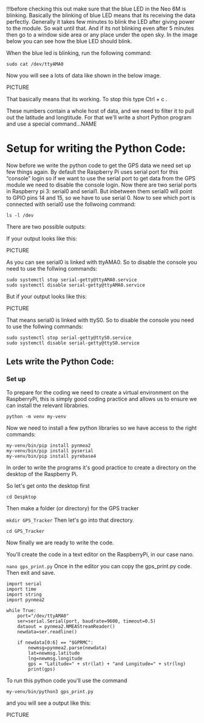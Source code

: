 
!!!before checking this out make sure that the blue LED in the Neo 6M is blinking. Basically the blinking of blue LED
means that its receiving the data perfectly. Generally it takes few minutes to blink the LED after giving power to the
module. So wait until that. And if its not blinking even after 5 minutes then go to a window side area or any place
under the open sky. In the image below you can see how the blue LED should blink.



When the blue led is blinking, run the following command:

`
sudo cat /dev/ttyAMA0
`

Now you will see a lots of data like shown in the below image. 

PICTURE

That basically means that its working. To stop this type Ctrl + c .

These numbers contain a whole host of data, and we need to filter it to pull out the latitude and longtitude. For that we'll write a short Python program and use a special command...NAME

# Setup for writing the Python Code:

Now before we write the python code to get the GPS data we need set up few things again. By default the Raspberry Pi uses serial port for this “console” login so if we want to use the serial port to get data from the GPS module we need to disable the console login. Now there are two serial ports in Raspberry pi 3: serial0 and serial1. But inbetween them serial0 will point to GPIO pins 14 and 15, so we have to use serial 0. Now to see which port is connected with serial0 use the follwoing command:

`
ls -l /dev
`

There are two possible outputs:

If your output looks like this:

PICTURE

As you can see serial0 is linked with ttyAMA0. So to disable the console you need to use the follwing commands:

```
sudo systemctl stop serial-getty@ttyAMA0.service
sudo systemctl disable serial-getty@ttyAMA0.service
```

But if your output looks like this:

PICTURE

That means serial0 is linked with ttyS0. So to disable the console you need to use the follwing commands:

```
sudo systemctl stop serial-getty@ttyS0.service
sudo systemctl disable serial-getty@ttyS0.service
```

## Lets write the Python Code:

### Set up
To prepare for the coding we need to create a virtual environment on the RaspberryPi, this is simply good coding practice and allows us to ensure we can install the relevant librabries. 

`
python -m venv my-venv
`

Now we need to install a few python libraries so we have access to the right commands:

```
my-venv/bin/pip install pynmea2
my-venv/bin/pip install pyserial
my-venv/bin/pip install pyrebase4
```
In order to write the programs it's good practice to create a directory on the desktop of the Raspberry Pi.

So let's get onto the desktop first

`
cd Despktop
`

Then make a folder (or directory) for the GPS tracker

`
mkdir GPS_Tracker
`
Then let's go into that directory.

`
cd GPS_Tracker
`

Now finally we are ready to write the code. 

You'll create the code in a text editor on the RaspberryPi, in our case nano. 

`
nano gps_print.py
`
Once in the editor you can copy the gps_print.py code. Then exit and save.

```
import serial
import time
import string
import pynmea2

while True:
	port="/dev/ttyAMA0"
	ser=serial.Serial(port, baudrate=9600, timeout=0.5)
	dataout = pynmea2.NMEAStreamReader()
	newdata=ser.readline()

	if newdata[0:6] == "$GPRMC":
		newmsg=pynmea2.parse(newdata)
		lat=newmsg.latitude
		lng=newmsg.longitude
		gps = "Latitude=" + str(lat) + "and Longitude=" + str(lng)
		print(gps)

```

To run this python code you'll use the command

`
my-venv/bin/python3 gps_print.py
`

and you will see a output like this:

PICTURE


